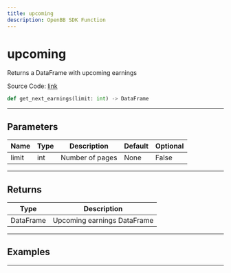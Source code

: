 ```yaml
---
title: upcoming
description: OpenBB SDK Function
---
```


# upcoming

Returns a DataFrame with upcoming earnings

Source Code: [link](https://github.com/OpenBB-finance/OpenBBTerminal/tree/main/openbb_terminal/stocks/discovery/seeking_alpha_model.py#L41)

```python
def get_next_earnings(limit: int) -> DataFrame
```
---

## Parameters

| Name | Type | Description | Default | Optional |
| ---- | ---- | ----------- | ------- | -------- |
| limit | int | Number of pages | None | False |

---

## Returns

| Type | Description |
| ---- | ----------- |
| DataFrame | Upcoming earnings DataFrame |

---

## Examples

---

